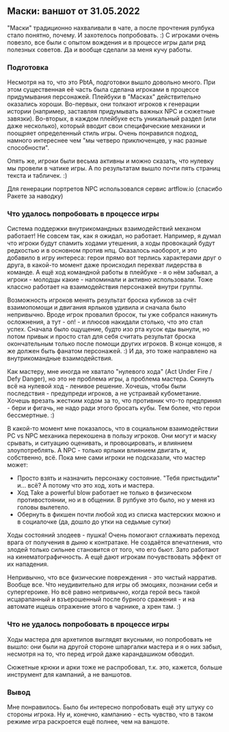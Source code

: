 ## Маски: ваншот от 31.05.2022

"Маски" традиционно нахваливали в чате, а после прочтения рулбука стало понятно, почему. И захотелось попробовать. :)
С игроками очень повезло, все были с опытом вождения и в процессе игры дали ряд полезных советов. Да и вообще сделали за меня кучу работы.

### Подготовка

Несмотря на то, что это PbtA, подготовки вышло довольно много. При этом существенная её часть была сделана игроками в процессе придумывания персонажей. Плейбуки в "Масках" действительно оказались хороши. Во-первых, они толкают игроков к генерации истории (например, заставляя придумывать важных NPC и сюжетные завязки). Во-вторых, в каждом плейбуке есть уникальный раздел (или даже несколько), который вводит свои специфические механики и поощряет определенный стиль игры. Очень понравился подход, намного интереснее чем "мы четверо приключенцев, у нас разные способности".

Опять же, игроки были весьма активны и можно сказать, что нулевку мы провели в чатике игры. А по результатам вышло почти пять страниц текста и табличек. :)

Для генерации портретов NPC использовался сервис artflow.io (спасибо Ракете за наводку)

### Что удалось попробовать в процессе игры

Система поддержки внутрикомандных взаимодействий механом работает! Не совсем так, как я ожидал, но работает.
Например, я думал что игроки будут спамить ходами утешения, а ходы провокаций будут редкостью и в основном против нпц. Оказалось наоборот, и это добавило в игру интереса: герои прямо вот терлись характерами друг о друга, в какой-то момент даже происходил перехват лидерства в команде.
А ещё ход командной работы в плейбуке - я о нём забывал, а игроки - молодцы какие - напоминали и активно использовали. Тоже классно работает на взаимодействия персонажей внутри группы.

Возможность игроков менять результат броска кубиков за счёт взаимопомощи и двигания ярлыков удивила и сначала было непривычно. Вроде игрок провалил бросок, ты уже собрался накинуть осложнения, а тут - оп! - и плюсов накидали столько, что это стал успех. Сначала было ощущение, будто изо рта кусок еды вынули, но потом привык и просто стал для себя считать результат броска окончательным только после помощи других игроков. В конце концов, я же должен быть фанатом персонажей. :)
И да, это тоже направлено на внутрикомандные взаимодействия.

Как мастеру, мне иногда не хватало "нулевого хода" (Act Under Fire / Defy Danger), но это не проблема игры, а проблема мастера. Скинуть всё на нулевой ход - ленивое решение. Хочешь, чтобы были последствия - предупреди игроков, а не устраивай кубометание. Хочешь врезать жестким ходом за то, что противник что-то предпринял - бери и фигачь, не надо ради этого бросать кубы. Тем более, что герои бессмертные. :)

В какой-то момент мне показалось, что в социальном взаимодействии PC vs NPC механика перекошена в пользу игроков. Они могут и маску срывать, и ситуацию оценивать, и провоцировать, и влиянием злоупотреблять. А NPC - только ярлыки влиянием двигать и, собственно, всё. Пока мне сами игроки не подсказали, что мастер может:
* Просто взять и назначить персонажу состояние. "Тебя пристыдили" и... всё? А потому что это ход, хоть и мастера.
* Ход Take a powerful blow работает не только в физическом противостоянии, но и в общении. В рулбуке это было, но у меня из головы вылетело.
* Обернуть в фикшен почти любой ход из списка мастерских можно и в социалочке (да, дошло до утки на седьмые сутки)

Ходы состояний злодеев - пушка! Очень помогают сглаживать переход врага от получения в дыню к контратаке. Не создаётся впечатления, что злодей только сильнее становится от того, что его бьют. Зато работают на кинематографичность. А ещё дают игрокам почувствовать эффект от их нападения.

Непривычно, что все физические повреждения - это чистый нарратив. Вообще все. Что неудивительно для игры об эмоциях, познании себя и супергероике. Но всё равно непривычно, когда герой весь такой исцарапанный и взъерошенный после бурного сражения - и на автомате ищешь отражение этого в чарнике, а хрен там. :)

### Что не удалось попробовать в процессе игры

Ходы мастера для архетипов выглядят вкусными, но попробовать не вышло: они были на другой стороне шпаргалки мастера и я о них забыл, несмотря на то, что перед игрой даже карандашиком обводил.

Сюжетные крюки и арки тоже не распробовал, т.к. это, кажется, больше инструмент для кампаний, а не ваншотов.

### Вывод

Мне понравилось. Было бы интересно попробовать ещё эту штуку со стороны игрока. Ну и, конечно, кампанию - есть чувство, что в таком режиме игра раскроется ещё полнее, чем на ваншоте.
